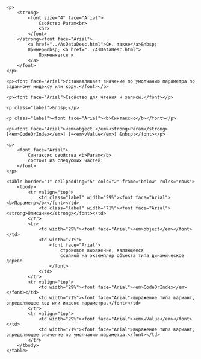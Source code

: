 ﻿<html>
<head>
<title>AsDataDesc\Param</title>
</head>

<body>

    <p>
        <strong>
            <font size="4" face="Arial">
                Свойство Param<br>
                <br>
            </font>
        </strong><font face="Arial">
            <a href="../AsDataDesc.html">См. также</a>&nbsp;
            Пример&nbsp; <a href="../AsDataDesc.html">
                Применяется к
            </a>
        </font>
    </p>

    <p><font face="Arial">Устанавливает значение по умолчанию параметра по заданному индексу или коду.</font></p>

    <p><font face="Arial">Свойство для чтения и записи.</font></p>

    <p class="label">&nbsp;</p>

    <p class="label"><font face="Arial"><b>Синтаксис</b></font></p>

    <p><font face="Arial"><em>object.</em><strong>Param</strong> [<em>CodeOrIndex</em>] [=<em>vValue</em>] &nbsp;</font></p>

    <p>
        <font face="Arial">
            Синтаксис свойства <b>Param</b>
            состоит из следующих частей:
        </font>
    </p>

    <table border="1" cellpadding="5" cols="2" frame="below" rules="rows">
        <tbody>
            <tr valign="top">
                <td class="label" width="29%"><font face="Arial"><b>Параметр</b></font></td>
                <td class="label" width="71%"><font face="Arial"><strong>Описание</strong></font></td>
            </tr>
            <tr>
                <td width="29%"><font face="Arial"><em>object</em></font></td>
                <td width="71%">
                    <font face="Arial">
                        строковое выражение, являющееся
                        ссылкой на экземпляр объекта типа динамическое дерево
                    </font>
                </td>
            </tr>
            <tr valign="top">
                <td width="29%"><font face="Arial"><em>CodeOrIndex</em></font></td>
                <td width="71%"><font face="Arial">выражение типа вариант, определяющее код или индекс параметра.</font></td>
            </tr>
            <tr valign="top">
                <td width="29%"><font face="Arial"><em>vValue</em></font></td>
                <td width="71%"><font face="Arial">выражение типа вариант, определяющее значение по умолчанию параметра.</font></td>
            </tr>
        </tbody>
    </table>
</body>
</html>
